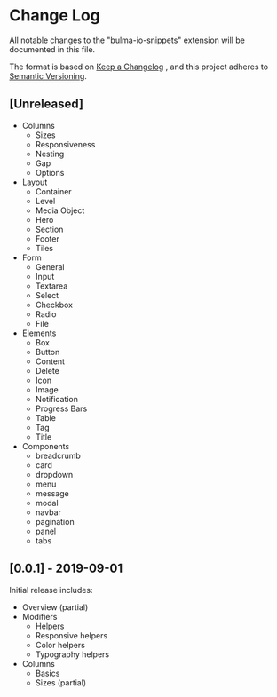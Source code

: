 # Change Log

All notable changes to the "bulma-io-snippets" extension will be documented in this file.

The format is based on [Keep a Changelog](http://keepachangelog.com/) ,
and this project adheres to [Semantic Versioning](https://semver.org/spec/v2.0.0.html).

## [Unreleased]
- Columns
    - Sizes
    - Responsiveness
    - Nesting
    - Gap
    - Options
- Layout
    - Container
    - Level
    - Media Object
    - Hero
    - Section
    - Footer
    - Tiles
- Form
    - General
    - Input
    - Textarea
    - Select
    - Checkbox
    - Radio
    - File
- Elements
    - Box
    - Button
    - Content
    - Delete
    - Icon
    - Image
    - Notification
    - Progress Bars
    - Table
    - Tag
    - Title
- Components
    - breadcrumb
    - card
    - dropdown
    - menu
    - message
    - modal
    - navbar
    - pagination
    - panel
    - tabs

## [0.0.1] - 2019-09-01
Initial release includes:
- Overview (partial)
- Modifiers
    - Helpers
    - Responsive helpers
    - Color helpers
    - Typography helpers
- Columns
    - Basics
    - Sizes (partial)

